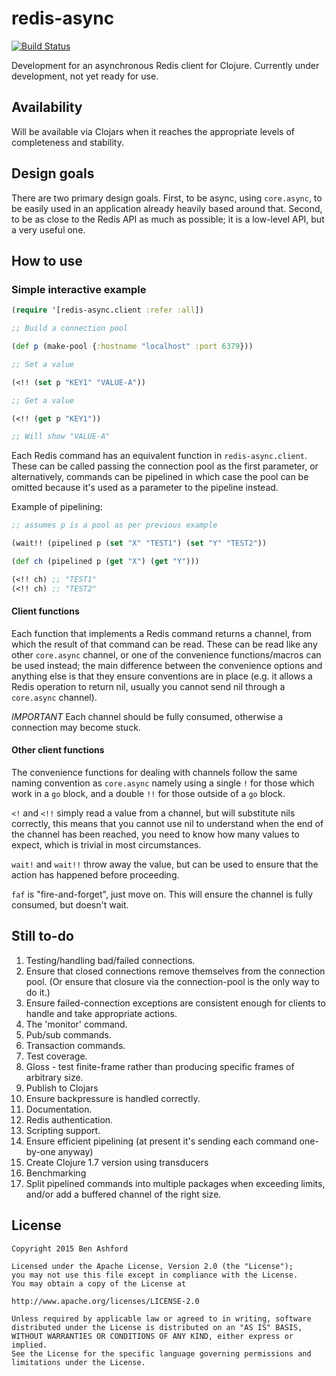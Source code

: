 # redis-async

[![Build Status](https://travis-ci.org/benashford/redis-async.svg)](https://travis-ci.org/benashford/redis-async)

Development for an asynchronous Redis client for Clojure.  Currently under development, not yet ready for use.

## Availability

Will be available via Clojars when it reaches the appropriate levels of completeness and stability.

## Design goals

There are two primary design goals.  First, to be async, using `core.async`, to be easily used in an application already heavily based around that.  Second, to be as close to the Redis API as much as possible; it is a low-level API, but a very useful one.

## How to use

### Simple interactive example

```clojure
(require '[redis-async.client :refer :all])

;; Build a connection pool

(def p (make-pool {:hostname "localhost" :port 6379}))

;; Set a value

(<!! (set p "KEY1" "VALUE-A"))

;; Get a value

(<!! (get p "KEY1"))

;; Will show "VALUE-A"

```

Each Redis command has an equivalent function in `redis-async.client`.  These can be called passing the connection pool as the first parameter, or alternatively, commands can be pipelined in which case the pool can be omitted because it's used as a parameter to the pipeline instead.

Example of pipelining:

```clojure
;; assumes p is a pool as per previous example

(wait!! (pipelined p (set "X" "TEST1") (set "Y" "TEST2"))

(def ch (pipelined p (get "X") (get "Y")))

(<!! ch) ;; "TEST1"
(<!! ch) ;; "TEST2"
```

#### Client functions

Each function that implements a Redis command returns a channel, from which the result of that command can be read.  These can be read like any other `core.async` channel, or one of the convenience functions/macros can be used instead; the main difference between the convenience options and anything else is that they ensure conventions are in place (e.g. it allows a Redis operation to return nil, usually you cannot send nil through a `core.async` channel).

*IMPORTANT* Each channel should be fully consumed, otherwise a connection may become stuck.

#### Other client functions

The convenience functions for dealing with channels follow the same naming convention as `core.async` namely using a single `!` for those which work in a `go` block, and a double `!!` for those outside of a `go` block.

`<!` and `<!!` simply read a value from a channel, but will substitute nils correctly, this means that you cannot use nil to understand when the end of the channel has been reached, you need to know how many values to expect, which is trivial in most circumstances.

`wait!` and `wait!!` throw away the value, but can be used to ensure that the action has happened before proceeding.

`faf` is "fire-and-forget", just move on.  This will ensure the channel is fully consumed, but doesn't wait.

## Still to-do

1. Testing/handling bad/failed connections.
2. Ensure that closed connections remove themselves from the connection pool. (Or ensure that closure via the connection-pool is the only way to do it.)
3. Ensure failed-connection exceptions are consistent enough for clients to handle and take appropriate actions.
2. The 'monitor' command.
3. Pub/sub commands.
4. Transaction commands.
1. Test coverage.
1. Gloss - test finite-frame rather than producing specific frames of arbitrary size.
5. Publish to Clojars
6. Ensure backpressure is handled correctly.
7. Documentation.
8. Redis authentication.
9. Scripting support.
11. Ensure efficient pipelining (at present it's sending each command one-by-one anyway)
14. Create Clojure 1.7 version using transducers
15. Benchmarking
16. Split pipelined commands into multiple packages when exceeding limits, and/or add a buffered channel of the right size.

## License

```
Copyright 2015 Ben Ashford

Licensed under the Apache License, Version 2.0 (the "License");
you may not use this file except in compliance with the License.
You may obtain a copy of the License at

http://www.apache.org/licenses/LICENSE-2.0

Unless required by applicable law or agreed to in writing, software
distributed under the License is distributed on an "AS IS" BASIS,
WITHOUT WARRANTIES OR CONDITIONS OF ANY KIND, either express or implied.
See the License for the specific language governing permissions and
limitations under the License.
```
